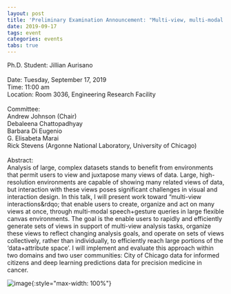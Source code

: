 ```yaml
---
layout: post
title: 'Preliminary Examination Announcement: "Multi-view, multi-modal speech+gesture interaction in large display environments"'
date: 2019-09-17
tags: event
categories: events
tabs: true
---
```


Ph.D. Student: Jillian Aurisano<br><br>
Date: Tuesday, September 17, 2019<br>
Time: 11:00 am <br>
Location: Room 3036, Engineering Research Facility<br><br>
Committee:<br>
Andrew Johnson (Chair)<br>
Debaleena Chattopadhyay<br>
Barbara Di Eugenio<br>
G. Elisabeta Marai<br>
Rick Stevens (Argonne National Laboratory, University of Chicago)<br><br>
Abstract:<br> 
Analysis of large, complex datasets stands to benefit from environments that permit users to view and juxtapose many views of data.  Large, high-resolution environments are capable of showing many related views of data, but interaction with these views poses significant challenges in visual and interaction design.  In this talk, I will present work toward &ldquo;multi-view interactions&rdqo; that enable users to create, organize and act on many views at once, through multi-modal speech+gesture queries in large flexible canvas environments.  The goal is the enable users to rapidly and efficiently generate sets of views in support of multi-view analysis tasks, organize these views to reflect changing analysis goals, and operate on sets of views collectively, rather than individually, to efficiently reach large portions of the &lsquo;data+attribute space&rsquo;.  I will implement and evaluate this approach within two domains and two user communities: City of Chicago data for informed citizens and deep learning predictions data for precision medicine in cancer.

![image](https://www.evl.uic.edu/output/originals/jaurisano_prelim.jpg-srcw.jpg){:style="max-width: 100%"}

